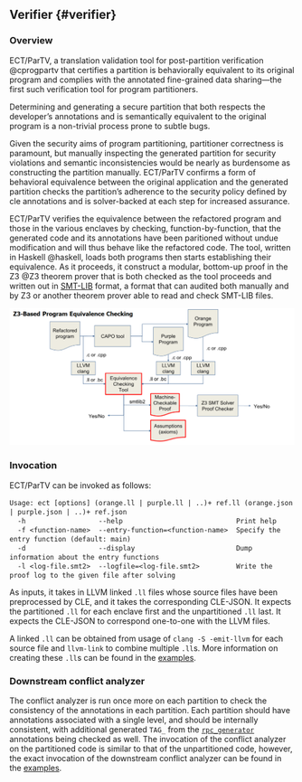 ## Verifier {#verifier}

### Overview

ECT/ParTV, a translation validation tool for post-partition verification @cprogpartv that certifies a partition is
behaviorally equivalent to its original program and complies with the annotated fine-grained
data sharing—the first such verification tool for program partitioners. 

Determining and generating a secure partition that both respects the developer’s annotations and
is semantically equivalent to the original program is a non-trivial process prone to subtle bugs.

Given the security aims of program partitioning, partitioner correctness is paramount, but manually inspecting the generated partition for security violations and semantic inconsistencies would
be nearly as burdensome as constructing the partition manually. ECT/ParTV confirms a form of behavioral equivalence between the original application and the generated
partition checks the partition’s adherence to the security policy defined by cle annotations and is
solver-backed at each step for increased assurance.

ECT/ParTV verifies the equivalence between 
the refactored program and those in the various enclaves by checking, 
function-by-function, that the generated code and its annotations 
have been paritioned without undue modification and will 
thus behave like the refactored code.  The tool, written in
Haskell @haskell, loads both programs then starts
establishing their equivalence. As it proceeds, it construct a
modular, bottom-up proof in the
Z3 @Z3 theorem prover that is both
checked as the tool proceeds and written out in
[SMT-LIB](http://smtlib.cs.uiowa.edu/) format, a format that can audited both manually and by Z3 or another theorem prover able to read and check SMT-LIB files.

![ECT/ParTV Workflow](docs/C/images/ect-workflow.png)

### Invocation

ECT/ParTV can be invoked as follows:

```text
Usage: ect [options] (orange.ll | purple.ll | ..)+ ref.ll (orange.json | purple.json | ..)+ ref.json
  -h                  --help                            Print help
  -f <function-name>  --entry-function=<function-name>  Specify the entry function (default: main)
  -d                  --display                         Dump information about the entry functions
  -l <log-file.smt2>  --logfile=<log-file.smt2>         Write the proof log to the given file after solving
```

As inputs, it takes in LLVM linked `.ll` files whose source files have been preprocessed by CLE, and it takes the corresponding CLE-JSON. 
It expects the partitioned `.ll` for each enclave first and the unpartitioned `.ll` last. It expects the CLE-JSON to correspond one-to-one with the LLVM files. 

A linked `.ll` can be obtained from usage of `clang -S -emit-llvm` for each source file and `llvm-link` to combine multiple `.ll`s. More information on creating these `.ll`s can be found in the
[examples](#examples).

### Downstream conflict analyzer 

The conflict analyzer is run once more on each partition 
to check the consistency of the annotations in each partition.
Each partition should have annotations associated with a single level,
and should be internally consistent, with additional generated `TAG_`
from the [`rpc_generator`](#rpc) annotations being checked as well.
The invocation of the conflict analyzer on the partitioned code
is similar to that of the unpartitioned code, however, 
the exact invocation of the downstream conflict analyzer can be found
in the [examples](#examples).
